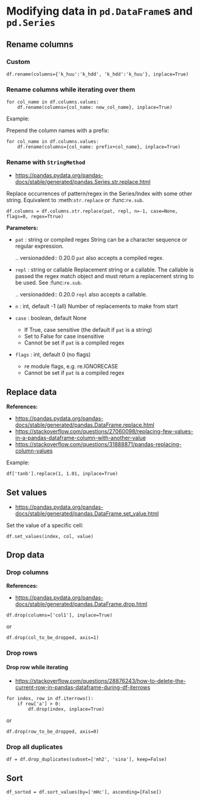 # Modifying data in `pd.DataFrame`s and `pd.Series`


## Rename columns

### Custom

~~~~
df.rename(columns={'k_huu':'k_hdd', 'k_hdd':'k_huu'}, inplace=True)
~~~~

### Rename columns while iterating over them


~~~~
for col_name in df.columns.values:
    df.rename(columns={col_name: new_col_name}, inplace=True)
~~~~


Example:

Prepend the column names with a prefix:

~~~~
for col_name in df.columns.values:
    df.rename(columns={col_name: prefix+col_name}, inplace=True)
~~~~


### Rename with `StringMethod`

- https://pandas.pydata.org/pandas-docs/stable/generated/pandas.Series.str.replace.html

Replace occurrences of pattern/regex in the Series/Index with
some other string. Equivalent to :meth:`str.replace` or
:func:`re.sub`.


~~~~
df.columns = df.columns.str.replace(pat, repl, n=-1, case=None, flags=0, regex=Ttrue)
~~~~


**Parameters:**

- `pat` : string or compiled regex
    String can be a character sequence or regular expression.

    .. versionadded:: 0.20.0
        `pat` also accepts a compiled regex.

- `repl` : string or callable
    Replacement string or a callable. The callable is passed the regex
    match object and must return a replacement string to be used.
    See :func:`re.sub`.

    .. versionadded:: 0.20.0
        `repl` also accepts a callable.

- `n` : int, default -1 (all)
    Number of replacements to make from start
- `case` : boolean, default None
    - If True, case sensitive (the default if `pat` is a string)
    - Set to False for case insensitive
    - Cannot be set if `pat` is a compiled regex
- `flags` : int, default 0 (no flags)
    - re module flags, e.g. re.IGNORECASE
    - Cannot be set if `pat` is a compiled regex


## Replace data

**References:**
- https://pandas.pydata.org/pandas-docs/stable/generated/pandas.DataFrame.replace.html
- https://stackoverflow.com/questions/27060098/replacing-few-values-in-a-pandas-dataframe-column-with-another-value
- https://stackoverflow.com/questions/31888871/pandas-replacing-column-values


Example:

~~~~
df['tanb'].replace(1, 1.01, inplace=True)
~~~~



## Set values

- https://pandas.pydata.org/pandas-docs/stable/generated/pandas.DataFrame.set_value.html

Set the value of a specific cell:

~~~~
df.set_values(index, col, value)
~~~~


## Drop data



### Drop columns

**References:**
- https://pandas.pydata.org/pandas-docs/stable/generated/pandas.DataFrame.drop.html

~~~~
df.drop(columns=['col1'], inplace=True)
~~~~

or

~~~~
df.drop(col_to_be_dropped, axis=1)
~~~~


### Drop rows


#### Drop row while iterating

- https://stackoverflow.com/questions/28876243/how-to-delete-the-current-row-in-pandas-dataframe-during-df-iterrows

~~~~
for index, row in df.iterrows():
    if row['a'] > 0:
        df.drop(index, inplace=True)
~~~~

or 

~~~~
df.drop(row_to_be_dropped, axis=0)
~~~~


### Drop all duplicates

~~~~
df = df.drop_duplicates(subset=['mh2', 'sina'], keep=False)
~~~~


## Sort

~~~~
df_sorted = df.sort_values(by=['mHc'], ascending=[False])
~~~~
